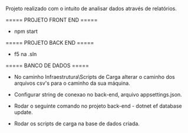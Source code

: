 Projeto realizado com o intuito de analisar dados através de relatórios.

===== PROJETO FRONT END =====
- npm start

===== PROJETO BACK END =====
- f5 na .sln

===== BANCO DE DADOS =====
- No caminho Infraestrutura\Scripts de Carga alterar o caminho dos arquivos csv's para 
o caminho da sua máquina.

- Configurar string de conexao no back-end, arquivo appsettings.json.

- Rodar o seguinte comando no projeto back-end - dotnet ef database update.

- Rodar os scripts de carga na base de dados criada.


